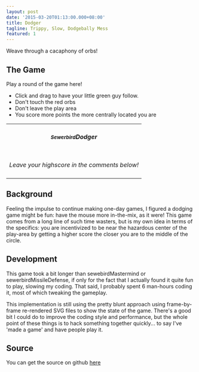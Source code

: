 ```yaml
---
layout: post
date: '2015-03-20T01:13:00.000+08:00'
title: Dodger
tagline: Trippy, Slow, Dodgebally Mess
featured: 1
---
```


Weave through a cacaphony of orbs!

## The Game

Play a round of the game here! 

- Click and drag to have your little green guy follow. 
- Don't touch the red orbs
- Don't leave the play area
- You score more points the more centrally located you are

<table class="table-bordered" width="50%">
  <tbody>
    <tr>
      <td align="center">
        <h5><small>Sewerbird</small>Dodger</h5>
      </td>
    </tr>
    <tr>
      <td>
        <div id="display"></div>
      </td>
    </tr>
    <tr>
      <td>
        <p class="text-info bg-info text-center"><i>Leave your highscore in the comments below!</i></p>
      </td>
    </tr>
    <tr>
      <td id="scoreboard">
      </td>
    </tr>
  </tbody>
</table>


## Background

Feeling the impulse to continue making one-day games, I figured a dodging game might be fun: have the mouse more in-the-mix, as it were! This game comes from a long line of such time wasters, but is my own idea in terms of the specifics: you are incentivized to be near the hazardous center of the play-area by getting a higher score the closer you are to the middle of the circle.

## Development

This game took a bit longer than sewebirdMastermind or sewerbirdMissileDefense, if only for the fact that I actually found it quite fun to play, slowing my coding. That said, I probably spent 6 man-hours coding it, most of which tweaking the gameplay.

This implementation is still using the pretty blunt approach using frame-by-frame re-rendered SVG files to show the state of the game. There's a good bit I could do to improve the coding style and performance, but the whole point of these things is to hack something together quickly... to say I've 'made a game' and have people play it.

## Source
You can get the source on github [here](https://github.com/sewerbird/Dodger)

<script type='text/javascript' src="https://cdn.firebase.com/js/client/2.2.3/firebase.js"></script>
<script type='text/javascript' src="/scripts/dodger/lib/lodash.js"></script>
<script type='text/javascript' src="/scripts/dodger/client.js"></script>
<script>
    run("display","scoreboard")
</script>

